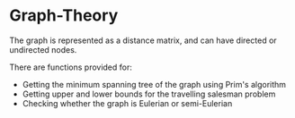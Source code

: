 # Graph-Theory
The graph is represented as a distance matrix, and can have directed or undirected nodes.

There are functions provided for:
- Getting the minimum spanning tree of the graph using Prim's algorithm
- Getting upper and lower bounds for the travelling salesman problem
- Checking whether the graph is Eulerian or semi-Eulerian
